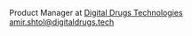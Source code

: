 Product Manager at [Digital Drugs Technologies](https://github.com/digitaldrugstech)<br>
amir.shtol@digitaldrugs.tech
